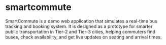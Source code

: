 # smartcommute
SmartCommute is a demo web application that simulates a real-time bus tracking and booking system. It is designed as a prototype for smarter public transportation in Tier-2 and Tier-3 cities, helping commuters find buses, check availability, and get live updates on seating and arrival times.
